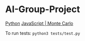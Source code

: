 # AI-Group-Project

[Python](https://github.com/alainrinder/quoridor.py)
[JavaScript | Monte Carlo](https://github.com/gorisanson/quoridor-ai)

To run tests:
`python3 tests/test.py`
